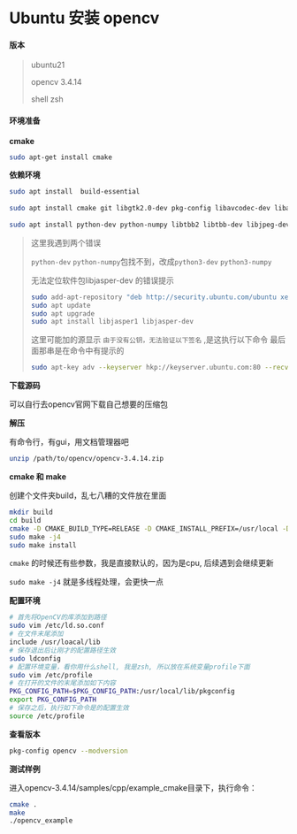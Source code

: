 <head><style type="text/css">h1:first-child {display:none;}</style></head>

# Ubuntu 安装 opencv

#### **版本**

> ubuntu21
>
> opencv 3.4.14
>
> shell zsh

#### 环境准备

**cmake**

```bash
sudo apt-get install cmake
```

**依赖环境**

```bash
sudo apt install  build-essential
 
sudo apt install cmake git libgtk2.0-dev pkg-config libavcodec-dev libavformat-dev libswscale-dev  
 
sudo apt install python-dev python-numpy libtbb2 libtbb-dev libjpeg-dev libpng-dev libtiff-dev libjasper-dev libdc1394-22-dev
```

> 这里我遇到两个错误
>
> `python-dev` `python-numpy`包找不到，改成`python3-dev` `python3-numpy`
>
> 无法定位软件包libjasper-dev 的错误提示
>
> ```bash
>sudo add-apt-repository "deb http://security.ubuntu.com/ubuntu xenial-security main"
> sudo apt update
> sudo apt upgrade
> sudo apt install libjasper1 libjasper-dev
> ```
> 
> 这里可能加的源显示 `由于没有公钥，无法验证以下签名` ,是这执行以下命令 最后面那串是在命令中有提示的
>
> ```bash
>sudo apt-key adv --keyserver hkp://keyserver.ubuntu.com:80 --recv 76F1A20FF987672F
> ```

**下载源码**

可以自行去opencv官网下载自己想要的压缩包

**解压**

有命令行，有gui，用文档管理器吧

```bash
unzip /path/to/opencv/opencv-3.4.14.zip
```

**cmake 和 make**

创建个文件夹build，乱七八糟的文件放在里面

```bash
mkdir build
cd build
cmake -D CMAKE_BUILD_TYPE=RELEASE -D CMAKE_INSTALL_PREFIX=/usr/local -D BUILD_TIFF=ON ..
sudo make -j4
sudo make install
```

`cmake` 的时候还有些参数，我是直接默认的，因为是cpu, 后续遇到会继续更新

`sudo make -j4` 就是多线程处理，会更快一点

**配置环境**

```bash
# 首先将OpenCV的库添加到路径
sudo vim /etc/ld.so.conf
# 在文件末尾添加
include /usr/loacal/lib
# 保存退出后让刚才的配置路径生效
sudo ldconfig
# 配置环境变量，看你用什么shell, 我是zsh, 所以放在系统变量profile下面
sudo vim /etc/profile
# 在打开的文件的末尾添加如下内容
PKG_CONFIG_PATH=$PKG_CONFIG_PATH:/usr/local/lib/pkgconfig
export PKG_CONFIG_PATH
# 保存之后，执行如下命令是的配置生效
source /etc/profile
```

**查看版本**

```bash
pkg-config opencv --modversion
```

**测试样例**

进入opencv-3.4.14/samples/cpp/example_cmake目录下，执行命令：

```bash
cmake .
make
./opencv_example
```

